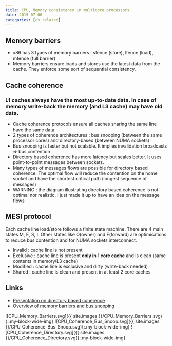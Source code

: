 ```yaml
---
title: CPU, Memory consistency in multicore processors
date: 2015-07-06
categories: [cs_related]
---
```


## Memory barriers
* x86 has 3 types of memory barriers : sfence (store), lfence (load), mfence (full barrier)
* Memory barriers ensure loads and stores use the latest data from the cache. They enforce some sort of sequential consistency.

## Cache coherence

### **L1 caches always have the most up-to-date data.** In case of memory write-back the memory (and L3 cache) may have old data.
* Cache coherence protocols ensure all caches sharing the same line have the same data.
* 2 types of coherence architectures : bus snooping (between the same processor cores) and directory-based (between NUMA sockets)
* Bus snooping is faster but not scalable. It implies invalidation broadcasts => bus contention
* Directory based coherence has more latency but scales better. It uses point-to-point messages between sockets.
* Many types of messages flows are possible for directory based coherence. The optimal flow will reduce the contention on the home socket
  and have the shortest critical path (longest sequence of messages)
* WARNING : the diagram illustrating directory based coherence is not optimal nor realistic. I just made it up to have an idea on the
  message flows

## MESI protocol
Each cache line load/store follows a finite state machine. There are 4 main states M, E, S, I. 
Other states like O(owner) and F(forward) are optimisations to reduce bus contention and for NUMA sockets interconnect.

* Invalid : cache line is not present
* Exclusive : cache line is present **only in 1 core cache** and is clean (same contents in memory/L3 cache)
* Modified : cache line is exclusive and dirty (write-back needed)  
* Shared : cache line is clean and present in at least 2 core caches

## Links
* [Presentation on directory based coherence](http://www.cs.cmu.edu/afs/cs/academic/class/15418-s12/www/lectures/13_directorycoherence2.pdf)
* [Overview of memory barriers and bus snooping](https://fgiesen.wordpress.com/2014/07/07/cache-coherency/)

![CPU_Memory_Barriers.svg]({{ site.images }}/CPU_Memory_Barriers.svg){:.my-block-wide-img}
![CPU_Coherence_Bus_Snoop.svg]({{ site.images }}/CPU_Coherence_Bus_Snoop.svg){:.my-block-wide-img}
![CPU_Coherence_Directory.svg]({{ site.images }}/CPU_Coherence_Directory.svg){:.my-block-wide-img}
